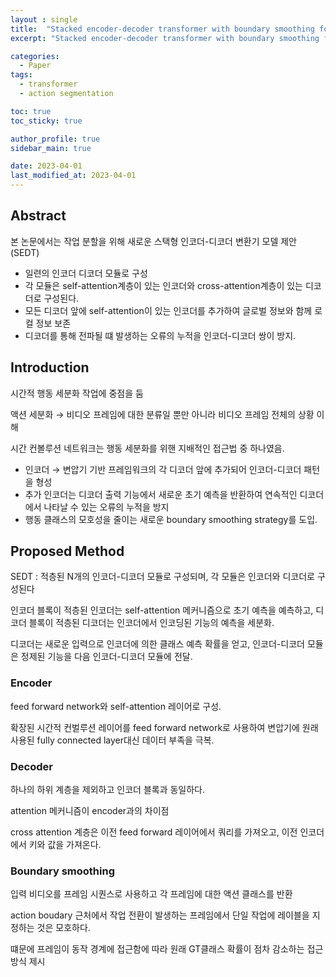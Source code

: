 ```yaml
---
layout : single
title:  "Stacked encoder-decoder transformer with boundary smoothing for action segmentation"
excerpt: "Stacked encoder-decoder transformer with boundary smoothing for action segmentation 논문 정리"

categories:
  - Paper
tags:
  - transformer
  - action segmentation

toc: true
toc_sticky: true

author_profile: true
sidebar_main: true

date: 2023-04-01
last_modified_at: 2023-04-01
---
```


## Abstract

본 논문에서는 작업 분할을 위해 새로운 스택형 인코더-디코더 변환기 모델 제안(SEDT) 

- 일련의 인코더 디코더 모듈로 구성
- 각 모듈은 self-attention계층이 있는 인코더와 cross-attention계층이 있는 디코더로 구성된다.
- 모든 디코더 앞에 self-attention이 있는 인코더를 추가하여 글로벌 정보와 함께 로컬 정보 보존
- 디코더를 통해 전파될 떄 발생하는 오류의 누적을 인코더-디코더 쌍이 방지.

  

## Introduction

시간적 행동 세분화 작업에 중점을 둠

액션 세분화 → 비디오 프레임에 대한 분류일 뿐만 아니라 비디오 프레임 전체의 상황 이해

시간 컨볼루션 네트워크는 행동 세분화를 위핸 지배적인 접근법 중 하나였음.

- 인코더 → 변압기 기반 프레임워크의 각 디코더 앞에 추가되어 인코더-디코더 패턴을 형성
- 추가 인코더는 디코더 출력 기능에서 새로운 초기 예측을 반환하여 연속적인 디코더에서 나타날 수 있는 오류의 누적을 방지
- 행동 클래스의 모호성을 줄이는 새로운 boundary smoothing strategy를 도입.

  

## Proposed Method

SEDT : 적층된 N개의 인코더-디코더 모듈로 구성되며, 각 모듈은 인코더와 디코더로 구성된다

인코더 블록이 적층된 인코더는 self-attention 메커니즘으로 초기 예측을 예측하고, 디코더 블록이 적층된 디코더는 인코더에서 인코딩된 기능의 예측을 세분화.

디코더는 새로운 입력으로 인코더에 의한 클래스 예측 확률을 얻고, 인코더-디코더 모듈은 정제된 기능을 다음 인코더-디코더 모듈에 전달.

  

### Encoder

feed forward network와 self-attention 레이어로 구성.

확장된 시간적 컨벌루션 레이어를 feed forward network로 사용하여 변압기에 원래 사용된 fully connected layer대신 데이터 부족을 극복.

  

### Decoder

하나의 하위 계층을 제외하고 인코더 블록과 동일하다.

attention 메커니즘이 encoder과의 차이점

cross attention 계층은 이전 feed forward 레이어에서 쿼리를 가져오고, 이전 인코더에서 키와 값을 가져온다.

  

### Boundary smoothing

입력 비디오를 프레임 시퀀스로 사용하고 각 프레임에 대한 액션 클래스를 반환

action boudary 근처에서 작업 전환이 발생하는 프레임에서 단일 작업에 레이블을 지정하는 것은 모호하다.

떄문에 프레임이 동작 경계에 접근함에 따라 원래 GT클래스 확률이 점차 감소하는 접근방식 제시